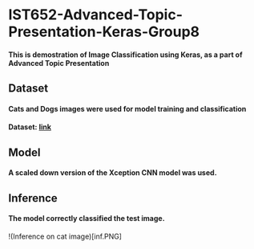 # IST652-Advanced-Topic-Presentation-Keras-Group8

#### This is  demostration of Image Classification using Keras, as a part of Advanced Topic Presentation

## Dataset
#### Cats and Dogs images were used for model training and classification
#### Dataset: [link](https://download.microsoft.com/download/3/E/1/3E1C3F21-ECDB-4869-8368-6DEBA77B919F/kagglecatsanddogs_5340.zip)

## Model
#### A scaled down version of the Xception CNN model was used.

## Inference
#### The model correctly classified the test image.
!(Inference on cat image)[inf.PNG]
